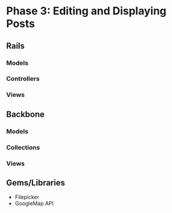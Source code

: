 # Phase 3: Editing and Displaying Posts

## Rails
### Models

### Controllers

### Views

## Backbone
### Models

### Collections

### Views

## Gems/Libraries
* Filepicker
* GoogleMap API

